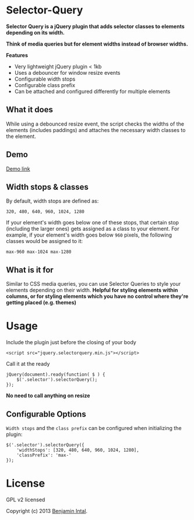 Selector-Query
==============

**Selector Query is a jQuery plugin that adds selector classes to elements depending on its width.**

**Think of media queries but for element widths instead of browser widths.**

**Features**
* Very lightweight jQuery plugin < 1kb
* Uses a debouncer for window resize events
* Configurable width stops
* Configurable class prefix
* Can be attached and configured differently for multiple elements

What it does
------------

While using a debounced resize event, the script checks the widths of the elements (includes paddings) and attaches the necessary width classes to the element.

Demo
----

[Demo link](http://bfintal.github.io/Selector-Query/demo/demo.html)

Width stops & classes
---------------------

By default, width stops are defined as:

    320, 480, 640, 960, 1024, 1280

If your element's width goes below one of these stops, that certain stop (including the larger ones) gets assigned as a class to your element. For example, if your element's width goes below `960` pixels, the following classes would be assigned to it:

    max-960 max-1024 max-1280

What is it for
--------------

Similar to CSS media queries, you can use Selector Queries to style your elements depending on their width. **Helpful for styling elements within columns, or for styling elements which you have no control where they're getting placed (e.g. themes)**

Usage
=====

Include the plugin just before the closing of your body

    <script src="jquery.selectorquery.min.js"></script>

Call it at the ready

    jQuery(document).ready(function( $ ) {
        $('.selector').selectorQuery();
    });

**No need to call anything on resize**

Configurable Options
--------------------

`Width stops` and the `class prefix` can be configured when initializing the plugin:

    $('.selector').selectorQuery({
        'widthStops': [320, 480, 640, 960, 1024, 1280],
        'classPrefix': 'max-'
    });

License
=======

GPL v2 licensed

Copyright (c) 2013 [Benjamin Intal](http://twitter.com/bfintal).
